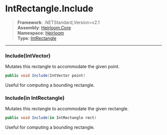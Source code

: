 # IntRectangle.Include

> **Framework**: .NETStandard,Version=v2.1  
> **Assembly**: [Heirloom.Core][0]  
> **Namespace**: [Heirloom][0]  
> **Type**: [IntRectangle][1]  

--------------------------------------------------------------------------------

### Include(IntVector)

Mutates this rectangle to accommodate the given point.

```cs
public void Include(IntVector point)
```

Useful for computing a bounding rectangle.

### Include(in IntRectangle)

Mutates this rectangle to accommodate the given rectangle.

```cs
public void Include(in IntRectangle rect)
```

Useful for computing a bounding rectangle.

[0]: ../Heirloom.Core.md
[1]: Heirloom.IntRectangle.md
